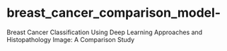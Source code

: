 # breast_cancer_comparison_model-
Breast Cancer Classification Using Deep Learning Approaches and Histopathology Image: A Comparison Study
